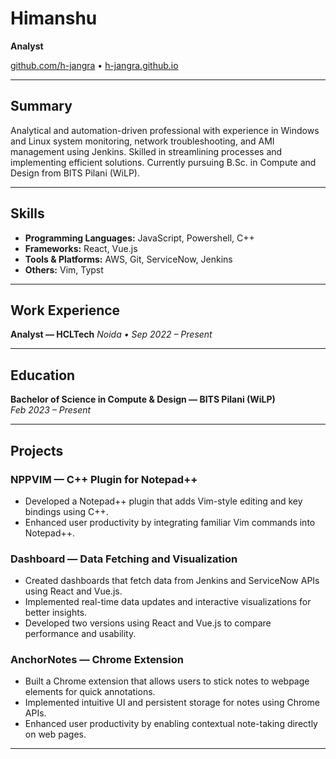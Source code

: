 
# Himanshu
**Analyst**

[github.com/h-jangra](https://github.com/h-jangra) • [h-jangra.github.io](https://h-jangra.github.io)

---

## Summary
Analytical and automation-driven professional with experience in Windows and Linux system monitoring, network troubleshooting, and AMI management using Jenkins. Skilled in streamlining processes and implementing efficient solutions. Currently pursuing B.Sc. in Compute and Design from BITS Pilani (WiLP).

---

## Skills
- **Programming Languages:** JavaScript, Powershell, C++
- **Frameworks:** React, Vue.js
- **Tools & Platforms:** AWS, Git, ServiceNow, Jenkins
- **Others:** Vim, Typst

---

## Work Experience

**Analyst — HCLTech**
_Noida • Sep 2022 – Present_

---

## Education  

**Bachelor of Science in Compute & Design — BITS Pilani (WiLP)**  
_Feb 2023 – Present_  

---

## Projects  

### NPPVIM — C++ Plugin for Notepad++  
- Developed a Notepad++ plugin that adds Vim-style editing and key bindings using C++.  
- Enhanced user productivity by integrating familiar Vim commands into Notepad++.  

### Dashboard — Data Fetching and Visualization  
- Created dashboards that fetch data from Jenkins and ServiceNow APIs using React and Vue.js.  
- Implemented real-time data updates and interactive visualizations for better insights.  
- Developed two versions using React and Vue.js to compare performance and usability.  

### AnchorNotes — Chrome Extension  
- Built a Chrome extension that allows users to stick notes to webpage elements for quick annotations.  
- Implemented intuitive UI and persistent storage for notes using Chrome APIs.  
- Enhanced user productivity by enabling contextual note-taking directly on web pages.  

---
